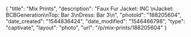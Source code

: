 {
    "title": "Mix Prints",
    "description": "Faux Fur Jacket: INC \nJacket: BCBGeneration\nTop: Bar 3\nDress: Bar 3\n",
    "photoId": "188205604",
    "date_created": "1544836424",
    "date_modified": "1546466798",
    "type": "captivate",
    "layout": "photo",
    "url": "\/p\/mix-prints\/188205604"
}